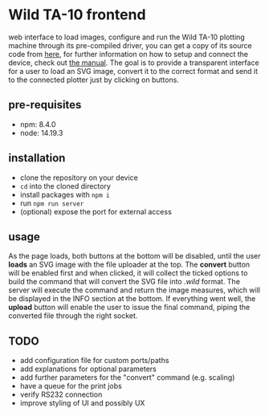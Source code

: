 # Wild TA-10 frontend
web interface to load images, configure and run the Wild TA-10 plotting machine through its pre-compiled driver, you can get a copy of its source code from [here](https://github.com/quinor/wild_driver), for further information on how to setup and connect the device, check out [the manual](https://wiki.techinc.nl/Wild_TA-10#Manual). The goal is to provide a transparent interface for a user to load an SVG image, convert it to the correct format and send it to the connected plotter just by clicking on buttons.

## pre-requisites
* npm: 8.4.0
* node: 14.19.3

## installation
* clone the repository on your device
* `cd` into the cloned directory
* install packages with `npm i`
* run `npm run server` 
* (optional) expose the port for external access

## usage
As the page loads, both buttons at the bottom will be disabled, until the user **loads** an SVG image with the file uploader at the top. The **convert** button will be enabled first and when clicked, it will collect the ticked options to build the command that will convert the SVG file into _.wild_ format. The server will execute the command and return the image measures, which will be displayed in the INFO section at the bottom. If everything went well, the **upload** button will enable the user to issue the final command, piping the converted file through the right socket.

## TODO
* add configuration file for custom ports/paths
* add explanations for optional parameters
* add further parameters for the "convert" command (e.g. scaling)
* have a queue for the print jobs
* verify RS232 connection
* improve styling of UI and possibly UX
